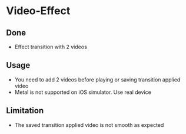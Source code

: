 # Video-Effect

## Done ##
* Effect transition with 2 videos

## Usage
* You need to add 2 videos before playing or saving transition applied video 
* Metal is not supported on iOS simulator. Use real device

## Limitation ##
* The saved transition applied video is not smooth as expected

